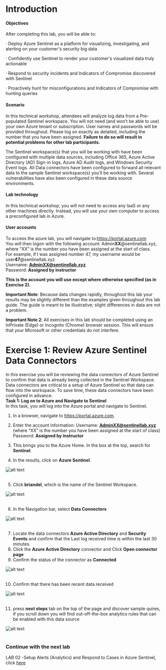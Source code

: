 # Introduction

#### Objectives

After completing this lab, you will be able to:

· Deploy Azure Sentinel as a platform for visualizing, investigating, and alerting on your customer's security big data

· Confidently use Sentinel to render your customer's visualized data truly actionable

· Respond to security incidents and Indicators of Compromise discovered with Sentinel

· Proactively hunt for misconfigurations and Indicators of Compromise with hunting queries

#### Scenario

In this technical workshop, attendees will analyze log data from a Pre-populated Sentinel workspace. You will not need (and won’t be able to use) your own Azure tenant or subscription. User names and passwords will be provided throughout. Please log on exactly as detailed, including the number that you have been assigned. **Failure to do so will result in potential problems for other lab participants.**

The Sentinel workspace(s) that you will be working with have been configured with multiple data sources, including Office 365, Azure Active Directory (AD) Sign-in logs, Azure AD Audit logs, and Windows Security Event logs. All Data connectors have been configured to forward all relevant data to the sample Sentinel workspace(s) you’ll be working with. Several vulnerabilities have also been configured in these data source environments.

#### Lab technology
In this technical workshop, you will not need to access any IaaS or any other machines directly. Instead, you will use your own computer to access a preconfigured lab in Azure.

#### User accounts <br>
To access the azure lab, you will navigate to:https://portal.azure.com<br>
You will then logon with the following account:
Admin**XX**@sentinellab.xyz, where “XX” is the number you have been assigned at the start of class.<br>
For example, if I was assigned number 47, my username would be user**47**@sentinellab.xyz<br>
Username: **AdminXX@sentinellab.xyz**<br>
Password: **Assigned by instructor**

**This is the account you will use except where otherwise specified (as in Exercise 2).**

**Important Note**: Because data changes rapidly, throughout this lab your results may be slightly different than the examples given throughout this lab guide. The guide is meant to be illustrative; slight differences in data are not a problem.

**Important Note 2**: All exercises in this lab should be completed using an InPrivate (Edge) or Incognito (Chrome) browser session. This will ensure that your Microsoft or other credentials do not interfere.
# Exercise 1: Review Azure Sentinel Data Connectors
In this exercise you will be reviewing the data connectors of Azure Sentinel to confirm that data is already being collected in the Sentinel Workspace.  Data connectors are critical to a setup of Azure Sentinel so that data can flow into the workspace.  To save time, these data connectors have been configured in advance.<br>
**Task 1: Log on to Azure and Navigate to Sentinel**<br>
In this task, you will log into the Azure portal and navigate to Sentinel.
1.	In a browser, navigate to https://portal.azure.com.

2.	Enter the account information:
Username: **AdminXX@sentinellab.xyz** (where “XX” is the number you have been assigned at the start of class)<br>
Password: **Assigned by instructor**

3.	This brings you to the Azure Home. In the box at the top, search for **Sentinel**.
4.	In the results, click on **Azure Sentinel**.


![alt text](https://raw.githubusercontent.com/alboroni/Sentinel/master/Labs/LAB01/screenshots/portal2_new.PNG
)<br><br>

5.	Click **briandel**, which is the name of the Sentinel Workspace.

![alt text](https://raw.githubusercontent.com/alboroni/Sentinel/master/Labs/LAB01/screenshots/workspace.PNG
)<br><br>

6.	In the Navigation bar, select **Data Connectors**

![alt text](https://raw.githubusercontent.com/alboroni/Sentinel/master/Labs/LAB01/screenshots/connectors.PNG
)<br><br>

7.	Locate the data connectors **Azure Active Directory** and **Security Events** and confirm that the Last log received time is within the last 30 minutes.
8.	Click the **Azure Active Directory** connector and Click **Open connector page**
9.	Confirm the status of the connector as **Connected**

![alt text](https://raw.githubusercontent.com/alboroni/Sentinel/master/Labs/LAB01/screenshots/AAD.PNG
)<br><br>

10.	Confirm that there has been recent data received

![alt text](https://raw.githubusercontent.com/alboroni/Sentinel/master/Labs/LAB01/screenshots/data_ingested.PNG
)<br><br>

11. press **next steps** tab on the top of the page and discover sample quires, if you scroll down you will find  out-off-the-box analytics rules that can be enabled with this data source

![alt text](https://raw.githubusercontent.com/alboroni/Sentinel/master/Labs/LAB01/screenshots/next_step.png
)<br><br>


### Continue with the next lab
LAB 02 -Setup Alerts (Analytics) and Respond to Cases in Azure Sentinel, click <a href="https://github.com/alboroni/Sentinel/tree/master/Labs/LAB02" target="_blank">here</a>